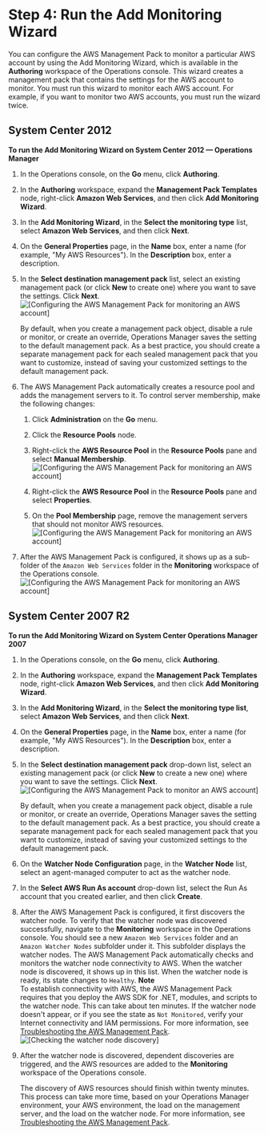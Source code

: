# Step 4: Run the Add Monitoring Wizard<a name="RunAddMonitoringWizard"></a>

You can configure the AWS Management Pack to monitor a particular AWS account by using the Add Monitoring Wizard, which is available in the **Authoring** workspace of the Operations console\. This wizard creates a management pack that contains the settings for the AWS account to monitor\. You must run this wizard to monitor each AWS account\. For example, if you want to monitor two AWS accounts, you must run the wizard twice\.

## System Center 2012<a name="add-monitoring-2012"></a>

**To run the Add Monitoring Wizard on System Center 2012 — Operations Manager**

1. In the Operations console, on the **Go** menu, click **Authoring**\.

1. In the **Authoring** workspace, expand the **Management Pack Templates** node, right\-click **Amazon Web Services**, and then click **Add Monitoring Wizard**\.

1. In the **Add Monitoring Wizard**, in the **Select the monitoring type** list, select **Amazon Web Services**, and then click **Next**\.

1. On the **General Properties** page, in the **Name** box, enter a name \(for example, "My AWS Resources"\)\. In the **Description** box, enter a description\. 

1. In the **Select destination management pack** list, select an existing management pack \(or click **New** to create one\) where you want to save the settings\. Click **Next**\.  
![\[Configuring the AWS Management Pack for monitoring an AWS account\]](http://docs.aws.amazon.com/AWSEC2/latest/WindowsGuide/images/AddMonitoringWizard-Step2.png)

   By default, when you create a management pack object, disable a rule or monitor, or create an override, Operations Manager saves the setting to the default management pack\. As a best practice, you should create a separate management pack for each sealed management pack that you want to customize, instead of saving your customized settings to the default management pack\.

1. The AWS Management Pack automatically creates a resource pool and adds the management servers to it\. To control server membership, make the following changes:

   1. Click **Administration** on the **Go** menu\.

   1. Click the **Resource Pools** node\.

   1. Right\-click the **AWS Resource Pool** in the **Resource Pools** pane and select **Manual Membership**\.  
![\[Configuring the AWS Management Pack for monitoring an AWS account\]](http://docs.aws.amazon.com/AWSEC2/latest/WindowsGuide/images/ResourcePool-ManualMembership.png)

   1. Right\-click the **AWS Resource Pool** in the **Resource Pools** pane and select **Properties**\.

   1. On the **Pool Membership** page, remove the management servers that should not monitor AWS resources\.  
![\[Configuring the AWS Management Pack for monitoring an AWS account\]](http://docs.aws.amazon.com/AWSEC2/latest/WindowsGuide/images/ResourcePool-MemberServers.png)

1. After the AWS Management Pack is configured, it shows up as a sub\-folder of the `Amazon Web Services` folder in the **Monitoring** workspace of the Operations console\.  
![\[Configuring the AWS Management Pack for monitoring an AWS account\]](http://docs.aws.amazon.com/AWSEC2/latest/WindowsGuide/images/AddMonitoringWizard-CreatedNodeInMonitoring.png)

## System Center 2007 R2<a name="add-monitoring-2007"></a>

**To run the Add Monitoring Wizard on System Center Operations Manager 2007**

1. In the Operations console, on the **Go** menu, click **Authoring**\.

1. In the **Authoring** workspace, expand the **Management Pack Templates** node, right\-click **Amazon Web Services**, and then click **Add Monitoring Wizard**\.

1. In the **Add Monitoring Wizard**, in the **Select the monitoring type list**, select **Amazon Web Services**, and then click **Next**\.

1. On the **General Properties** page, in the **Name** box, enter a name \(for example, "My AWS Resources"\)\. In the **Description** box, enter a description\. 

1. In the **Select destination management pack** drop\-down list, select an existing management pack \(or click **New** to create a new one\) where you want to save the settings\. Click **Next**\.  
![\[Configuring the AWS Management Pack to monitor an AWS account\]](http://docs.aws.amazon.com/AWSEC2/latest/WindowsGuide/images/monitor_aws_account.png)

   By default, when you create a management pack object, disable a rule or monitor, or create an override, Operations Manager saves the setting to the default management pack\. As a best practice, you should create a separate management pack for each sealed management pack that you want to customize, instead of saving your customized settings to the default management pack\.

1. On the **Watcher Node Configuration** page, in the **Watcher Node** list, select an agent\-managed computer to act as the watcher node\.

1. In the **Select AWS Run As account** drop\-down list, select the Run As account that you created earlier, and then click **Create**\.

1. After the AWS Management Pack is configured, it first discovers the watcher node\. To verify that the watcher node was discovered successfully, navigate to the **Monitoring** workspace in the Operations console\. You should see a new `Amazon Web Services` folder and an `Amazon Watcher Nodes` subfolder under it\. This subfolder displays the watcher nodes\. The AWS Management Pack automatically checks and monitors the watcher node connectivity to AWS\. When the watcher node is discovered, it shows up in this list\. When the watcher node is ready, its state changes to `Healthy`\.
**Note**  
To establish connectivity with AWS, the AWS Management Pack requires that you deploy the AWS SDK for \.NET, modules, and scripts to the watcher node\. This can take about ten minutes\. If the watcher node doesn't appear, or if you see the state as `Not Monitored`, verify your Internet connectivity and IAM permissions\. For more information, see [Troubleshooting the AWS Management Pack](TroubleshootingAWSmp.md)\.  
![\[Checking the watcher node discovery\]](http://docs.aws.amazon.com/AWSEC2/latest/WindowsGuide/images/check_watcher_node_discovery.png)

1. After the watcher node is discovered, dependent discoveries are triggered, and the AWS resources are added to the **Monitoring** workspace of the Operations console\.

   The discovery of AWS resources should finish within twenty minutes\. This process can take more time, based on your Operations Manager environment, your AWS environment, the load on the management server, and the load on the watcher node\. For more information, see [Troubleshooting the AWS Management Pack](TroubleshootingAWSmp.md)\.